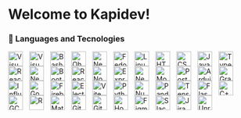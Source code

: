 # Welcome to Kapidev!

### 🧰 Languages and Tecnologies

<img align="left" alt="Visual Studio Code" width="30px" style="padding-right:10px;" src="https://cdn.jsdelivr.net/gh/devicons/devicon@latest/icons/vscode/vscode-original.svg" />
<img  align="left" alt="Visual Studio" width="30px" style="padding-right:10px;" src="https://cdn.jsdelivr.net/gh/devicons/devicon@latest/icons/visualstudio/visualstudio-original.svg" />          
<img align="left" alt="Bash" width="30px" style="padding-right:10px;" src="https://cdn.jsdelivr.net/gh/devicons/devicon/icons/bash/bash-original.svg" />
<img align="left" alt="Oh My Zsh" width="30px" style="padding-right:10px;" src="https://cdn.jsdelivr.net/gh/devicons/devicon@latest/icons/ohmyzsh/ohmyzsh-original.svg" />
<img align="left" alt="Neovim" width="30px" style="padding-right:10px;" src="https://cdn.jsdelivr.net/gh/devicons/devicon@latest/icons/neovim/neovim-original.svg" />                    
<img align="left" alt="Fedora" width="30px" style="padding-right:10px;" src="https://cdn.jsdelivr.net/gh/devicons/devicon@latest/icons/fedora/fedora-original.svg" />
<img align="left" alt="Linux" width="30px" style="padding-right:10px;" src="https://cdn.jsdelivr.net/gh/devicons/devicon/icons/linux/linux-original.svg" />
<img align="left" alt="HTML" width="30px" style="padding-right:10px;" src="https://cdn.jsdelivr.net/gh/devicons/devicon/icons/html5/html5-plain.svg" />
<img align="left" alt="CSS" width="30px" style="padding-right:10px;" src="https://cdn.jsdelivr.net/gh/devicons/devicon/icons/css3/css3-plain.svg" />
<img align="left" alt="JavaScript" width="30px" style="padding-right:10px;" src="https://cdn.jsdelivr.net/gh/devicons/devicon@latest/icons/javascript/javascript-original.svg"/>
<img align="left" alt="TypeScript" width="30px" style="padding-right:10px;" src="https://cdn.jsdelivr.net/gh/devicons/devicon/icons/typescript/typescript-plain.svg" />
<img align="left" alt="React" width="30px" style="padding-right:10px;" src="https://cdn.jsdelivr.net/gh/devicons/devicon/icons/react/react-original.svg" />
<img align="left" alt="NextJS" width="30px" style="padding-right:10px;" src="https://cdn.jsdelivr.net/gh/devicons/devicon@latest/icons/nextjs/nextjs-original.svg" />
<img align="left" alt="Bootstrap" width="30px" style="padding-right:10px;" src="https://cdn.jsdelivr.net/gh/devicons/devicon@latest/icons/bootstrap/bootstrap-original.svg" />          
<img align="left" alt="React-Bootstrap" width="30px" style="padding-right:10px;" src="https://cdn.jsdelivr.net/gh/devicons/devicon@latest/icons/reactbootstrap/reactbootstrap-original.svg" />          
<img align="left" alt="NodeJS" width="30px" style="padding-right:10px;" src="https://cdn.jsdelivr.net/gh/devicons/devicon/icons/nodejs/nodejs-original.svg" />
<img align="left" alt="Express" width="30px" style="padding-right:10px;" src="https://cdn.jsdelivr.net/gh/devicons/devicon@latest/icons/express/express-original.svg" />          
<img align="left" alt="NestJS" width="30px" style="padding-right:10px;" src="https://cdn.jsdelivr.net/gh/devicons/devicon@latest/icons/nestjs/nestjs-original.svg" />  
<img align="left" alt="MongoDB" width="30px" style="padding-right:10px;" src="https://cdn.jsdelivr.net/gh/devicons/devicon@latest/icons/mongodb/mongodb-original.svg" />                              
<img align="left" alt="PostgreSQL" width="30px" style="padding-right:10px;" src="https://cdn.jsdelivr.net/gh/devicons/devicon@latest/icons/postgresql/postgresql-original.svg" />
<img align="left" alt="Arduino" width="30px" style="padding-right:10px;" src="https://cdn.jsdelivr.net/gh/devicons/devicon@latest/icons/arduino/arduino-original.svg" />          
<img align="left" alt="Grafana" width="30px" style="padding-right:10px;" src="https://cdn.jsdelivr.net/gh/devicons/devicon@latest/icons/grafana/grafana-original.svg" />   
<img align="left" alt="InfluxDB" width="30px" style="padding-right:10px;" src="https://cdn.jsdelivr.net/gh/devicons/devicon@latest/icons/influxdb/influxdb-original.svg" />
<img align="left" alt="Google Cloud" width="30px" style="padding-right:10px;" src="https://cdn.jsdelivr.net/gh/devicons/devicon@latest/icons/googlecloud/googlecloud-original.svg" />  
<img align="left" alt="Firebase" width="30px" style="padding-right:10px;" src="https://cdn.jsdelivr.net/gh/devicons/devicon@latest/icons/firebase/firebase-original.svg" />     
<img align="left" alt="Electron" width="30px" style="padding-right:10px;" src="https://cdn.jsdelivr.net/gh/devicons/devicon@latest/icons/electron/electron-original.svg" />      
<img align="left" alt="Vite" width="30px" style="padding-right:10px;"src="https://cdn.jsdelivr.net/gh/devicons/devicon@latest/icons/vitejs/vitejs-original.svg" />  
<img align="left" alt="Python" width="30px" style="padding-right:10px;" src="https://cdn.jsdelivr.net/gh/devicons/devicon/icons/python/python-plain.svg" />
<img align="left" alt="Numpy" width="30px" style="padding-right:10px;" src="https://cdn.jsdelivr.net/gh/devicons/devicon@latest/icons/numpy/numpy-original.svg" />          
<img align="left" alt="Pandas" width="30px" style="padding-right:10px;" src="https://cdn.jsdelivr.net/gh/devicons/devicon@latest/icons/pandas/pandas-original.svg" />    
<img align="left" alt="Tensorflow" width="30px" style="padding-right:10px;" src="https://cdn.jsdelivr.net/gh/devicons/devicon@latest/icons/tensorflow/tensorflow-original.svg" /> 
<img align="left" alt="Flask" width="30px" style="padding-right:10px;" src="https://cdn.jsdelivr.net/gh/devicons/devicon@latest/icons/flask/flask-original.svg" />                
<img align="left" alt="C++" width="30px" style="padding-right:10px;" src="https://cdn.jsdelivr.net/gh/devicons/devicon/icons/cplusplus/cplusplus-line.svg" />
<img align="left" alt="GCC" width="30px" style="padding-right:10px;" src="https://cdn.jsdelivr.net/gh/devicons/devicon@latest/icons/gcc/gcc-original.svg" />          
<img align="left" alt="R" width="30px" style="padding-right:10px;" src="https://cdn.jsdelivr.net/gh/devicons/devicon@latest/icons/r/r-original.svg" />
<img align="left" alt="Matlab" width="30px" style="padding-right:10px;" src="https://cdn.jsdelivr.net/gh/devicons/devicon@latest/icons/matlab/matlab-original.svg" />                   
<img align="left" alt="Git" width="30px" style="padding-right:10px;" src="https://cdn.jsdelivr.net/gh/devicons/devicon/icons/git/git-original.svg" />
<img align="left" alt="GitHub" width="30px" style="padding-right:10px;" src="https://cdn.jsdelivr.net/gh/devicons/devicon/icons/github/github-original.svg" />
<img align="left" alt="Homebrew" width="30px" style="padding-right:10px;" src="https://cdn.jsdelivr.net/gh/devicons/devicon@latest/icons/homebrew/homebrew-original.svg" />
<img align="left" alt="Figma" width="30px" style="padding-right:10px;" src="https://cdn.jsdelivr.net/gh/devicons/devicon@latest/icons/figma/figma-original.svg" />        
<img align="left" alt="Slack" width="30px" style="padding-right:10px;" src="https://cdn.jsdelivr.net/gh/devicons/devicon@latest/icons/slack/slack-original.svg" />
<img align="left" alt="Jira" width="30px" style="padding-right:10px;" src="https://cdn.jsdelivr.net/gh/devicons/devicon@latest/icons/jira/jira-original.svg" />          
<img align="left" alt="Unreal Engine" width="30px" style="padding-right:10px;" src="https://cdn.jsdelivr.net/gh/devicons/devicon@latest/icons/unrealengine/unrealengine-original.svg" />
            
          
<br />